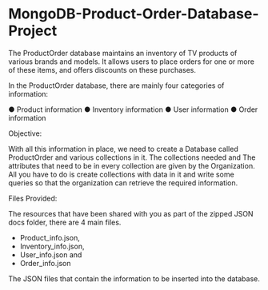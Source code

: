 # MongoDB-Product-Order-Database-Project

The ProductOrder database maintains an inventory of TV products of
various brands and models. It allows users to place orders for one or more of
these items, and offers discounts on these purchases.

In the ProductOrder database, there are mainly four categories of information:

● Product information
● Inventory information
● User information
● Order information

Objective:

With all this information in place, we need to create a Database called
ProductOrder and various collections in it. The collections needed and
The attributes that need to be in every collection are given by the Organization.
All you have to do is create collections with data in it and write some queries so
that the organization can retrieve the required information.

Files Provided:

The resources that have been shared with you as part of the zipped JSON docs
folder, there are 4 main files.

* Product_info.json, 
* Inventory_info.json, 
* User_info.json and 
* Order_info.json

The JSON files that contain the information to be inserted into the database.
